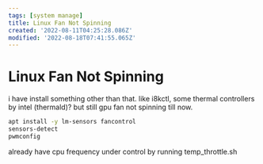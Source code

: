 ```yaml
---
tags: [system manage]
title: Linux Fan Not Spinning
created: '2022-08-11T04:25:28.086Z'
modified: '2022-08-18T07:41:55.065Z'
---
```


# Linux Fan Not Spinning

i have install something other than that. like i8kctl, some thermal controllers by intel (thermald)? but still gpu fan not spinning till now.

```bash
apt install -y lm-sensors fancontrol
sensors-detect
pwmconfig
```
already have cpu frequency under control by running temp_throttle.sh

